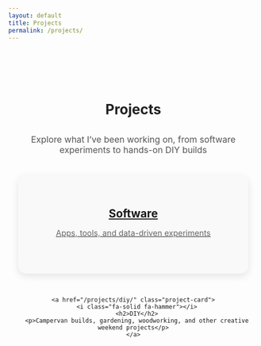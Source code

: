 ```yaml
---
layout: default
title: Projects
permalink: /projects/
---
```


<style>
/* --- Projects Landing Page Styling --- */
.projects-landing {
  display: flex;
  flex-direction: column;
  align-items: center;
  text-align: center;
  margin: 4rem auto;
  max-width: 850px;
  padding: 1rem;
}

/* Match the site's normal Markdown H1 size */
.projects-landing h1 {
  font-size: 2em; /* same as Markdown # heading */
  font-weight: 700;
  margin-bottom: 1rem;
  color: #222;
}

.projects-landing p {
  font-size: 1.1rem;
  color: #555;
  margin-bottom: 2.5rem;
  max-width: 700px;
}

/* Two cards side by side within 850px */
.project-links {
  display: flex;
  justify-content: center;
  align-items: stretch;
  gap: 2rem;
  flex-wrap: wrap;
  max-width: 850px;
}

.project-card {
  background: #f9f9f9;
  border-radius: 1rem;
  padding: 2rem;
  flex: 1 1 350px; /* flexible width */
  max-width: 400px; /* never exceed half of 850px */
  text-align: center;
  box-shadow: 0 5px 15px rgba(0,0,0,0.1);
  transition: all 0.3s ease;
}

.project-card:hover {
  transform: translateY(-8px);
  box-shadow: 0 8px 20px rgba(0,0,0,0.15);
  background: #fff;
}

.project-card i {
  font-size: 2.5rem;
  color: #2a9d8f;
  margin-bottom: 1rem;
}

.project-card h2 {
  font-size: 1.4rem;
  margin-bottom: 0.5rem;
}

.project-card a {
  text-decoration: none;
  color: inherit;
}

.project-card p {
  color: #666;
  font-size: 1rem;
}

/* Responsive stacking for narrow screens */
@media (max-width: 768px) {
  .project-links {
    flex-direction: column;
    align-items: center;
  }

  .project-card {
    max-width: 500px;
    width: 100%;
  }
}
</style>

<!-- Include Font Awesome (for icons) -->
<link rel="stylesheet" href="https://cdnjs.cloudflare.com/ajax/libs/font-awesome/6.5.0/css/all.min.css">

<div class="projects-landing">
  <h1>Projects</h1>
  <p>Explore what I’ve been working on, from software experiments to hands-on DIY builds</p>

  <div class="project-links">
    <a href="/projects/software/" class="project-card">
      <i class="fa-solid fa-laptop-code"></i>
      <h2>Software</h2>
      <p>Apps, tools, and data-driven experiments</p>
    </a>

    <a href="/projects/diy/" class="project-card">
      <i class="fa-solid fa-hammer"></i>
      <h2>DIY</h2>
      <p>Campervan builds, gardening, woodworking, and other creative weekend projects</p>
    </a>
  </div>
</div>

